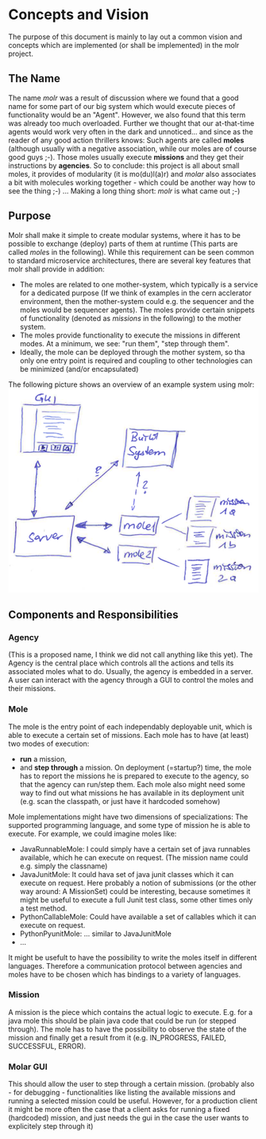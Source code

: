 # Concepts and Vision
The purpose of this document is mainly to lay out a common vision and concepts which are implemented (or shall be implemented) in the molr project.

## The Name
The name *molr* was a result of discussion where we found that a good name for some part of our big system which would execute pieces of functionality would be an "Agent". However, we also found that this term was already too much overloaded. Further we thought that our at-that-time agents would work very often in the dark and unnoticed... and since as the reader of any good action thrillers knows: Such agents are called **moles** (although usually with a negative association, while our moles are of course good guys ;-). Those moles usually execute **missions** and they get their instructions by **agencies**.
So to conclude: this project is all about small moles, it provides of modularity (it is mo(du)l(a)r) and *molar* also associates a bit with molecules working together - which could be another way how to see the thing ;-) ... Making a long thing short: *molr* is what came out ;-)

## Purpose
Molr shall make it simple to create modular systems, where it has to be possible to exchange (deploy) parts of them at runtime (This parts are called *mole*s in the following). While this requirement can be seen common to standard microservice architectures, there are several key features that molr shall provide in addition:

* The moles are related to one mother-system, which typically is a service for a dedicated purpose (If we think of examples in the cern acclerator environment, then the mother-system could e.g. the sequencer and the moles would be sequencer agents). The moles provide certain snippets of functionality (denoted as *missions* in the following) to the mother system.
* The moles provide functionality to execute the missions in different modes. At a minimum, we see: "run them", "step through them".
* Ideally, the mole can be deployed through the mother system, so tha only one entry point is required and coupling to other technologies can be minimized (and/or encapsulated)

The following picture shows an overview of an example system using molr:
![Molr Overview](molr-overview.PNG)

## Components and Responsibilities

### Agency
(This is a proposed name, I think we did not call anything like this yet). The Agency is the central place which controls all the actions and tells its associated moles what to do. Usually, the agency is embedded in a server. A user can interact with the agency through a GUI to control the moles and their missions.

### Mole
The mole is the entry point of each independably deployable unit, which is able to execute a certain set of missions. Each mole has to have (at least) two modes of execution:
* **run** a mission,
* and **step through** a mission.
On deployment (=startup?) time, the mole has to report the missions he is prepared to execute to the agency, so that the agency can run/step them. Each mole also might need some way to find out what missions he has available in its deployment unit (e.g. scan the classpath, or just have it hardcoded somehow)

Mole implementations might have two dimensions of specializations: The supported programming language, and some type of mission he is able to execute. For example, we could imagine moles like:
* JavaRunnableMole: I could simply have a certain set of java runnables available, which he can execute on request. (The mission name could e.g. simply the classname)
* JavaJunitMole: It could hava set of java junit classes which it can execute on request. Here probably a notion of submissions (or the other way around: A MissionSet) could be interesting, because sometimes it might be useful to execute a full Junit test class, some other times only a test method.
* PythonCallableMole: Could have available a set of callables which it can execute on request.
* PythonPyunitMole: ... similar to JavaJunitMole
* ...

It might be usefult to have the possibility to write the moles itself in different languages. Therefore a communication protocol between agencies and moles have to be chosen which has bindings to a variety of languages.

### Mission
A mission is the piece which contains the actual logic to execute. E.g. for a java mole this should be plain java code that could be run (or stepped through). The mole has to have the possibility to observe the state of the mission and finally get a result from it (e.g. IN_PROGRESS, FAILED, SUCCESSFUL, ERROR).

### Molar GUI
This should allow the user to step through a certain mission.
(probably also - for debugging - functionalities like listing the available missions and running a selected mission could be useful. However, for a production client it might be more often the case that a client asks for running a fixed (hardcoded) mission, and just needs the gui in the case the user wants to explicitely step through it)
